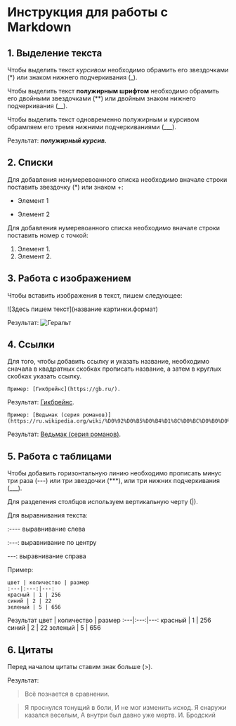 # Инструкция для работы с Markdown

## 1. Выделение текста
Чтобы выделить текст *курсивом* необходимо обрамить его звездочками (*) или знаком нижнего подчеркивания (_).

Чтобы выделить текст **полужирным шрифтом** необходимо обрамить его двойными звездочками (**) или двойным знаком нижнего подчеркивания (__).

Чтобы выделить текст одновременно полужирным и курсивом обрамляем его тремя нижними подчеркиваниями (___).

Результат: ___полужирный курсив.___

## 2. Списки
Для добавления ненумеревоанного списка необходимо вначале строки поставить звездочку (*) или знаком +:
* Элемент 1
+ Элемент 2

Для добавления нумеревоанного списка необходимо вначале строки поставить номер с точкой:
1. Элемент 1.
2. Элемент 2.


## 3. Работа с изображением

Чтобы вставить изображения в текст, пишем следующее:

![Здесь пишем текст](название картинки.формат)

Результат:
![Геральт](Геральт.jpg)


## 4. Ссылки

Для того, чтобы добавить ссылку и указать название, необходимо сначала в квадратных скобках прописать название, а затем в круглых скобках указать ссылку.

    Пример: [Гикбрейнс](https://gb.ru/).

Результат: [Гикбрейнс](https://gb.ru/).

    Пример: [Ведьмак (серия романов)](https://ru.wikipedia.org/wiki/%D0%92%D0%B5%D0%B4%D1%8C%D0%BC%D0%B0%D0%BA_(%D1%81%D0%B5%D1%80%D0%B8%D1%8F_%D1%80%D0%BE%D0%BC%D0%B0%D0%BD%D0%BE%D0%B2)).

Результат: [Ведьмак (серия романов)](https://ru.wikipedia.org/wiki/%D0%92%D0%B5%D0%B4%D1%8C%D0%BC%D0%B0%D0%BA_(%D1%81%D0%B5%D1%80%D0%B8%D1%8F_%D1%80%D0%BE%D0%BC%D0%B0%D0%BD%D0%BE%D0%B2)).


## 5. Работа с таблицами

Чтобы добавить горизонтальную линию необходимо прописать минус три раза (---) или три звездочки (***), или три нижних подчеркивания (___).

Для разделения столбцов используем вертикальную черту (|).

Для выравнивания текста:

:---- выравнивание слева

:---: выравнивание по центру

---: выравнивание справа

Пример:

    цвет | количество | размер
    :---|:---:|---:
    красный | 1 | 256
    синий | 2 | 22
    зеленый | 5 | 656
Результат
цвет | количество | размер
:---|:---:|---:
красный | 1 | 256
синий | 2 | 22
зеленый | 5 | 656


## 6. Цитаты

Перед началом цитаты ставим знак больше (>).

Результат:

> Всё познается в сравнении.

> Я проснулся тонущий в боли,
И не мог изменить исход.
Я снаружи казался веселым,
А внутри был давно уже мертв.
И. Бродский

